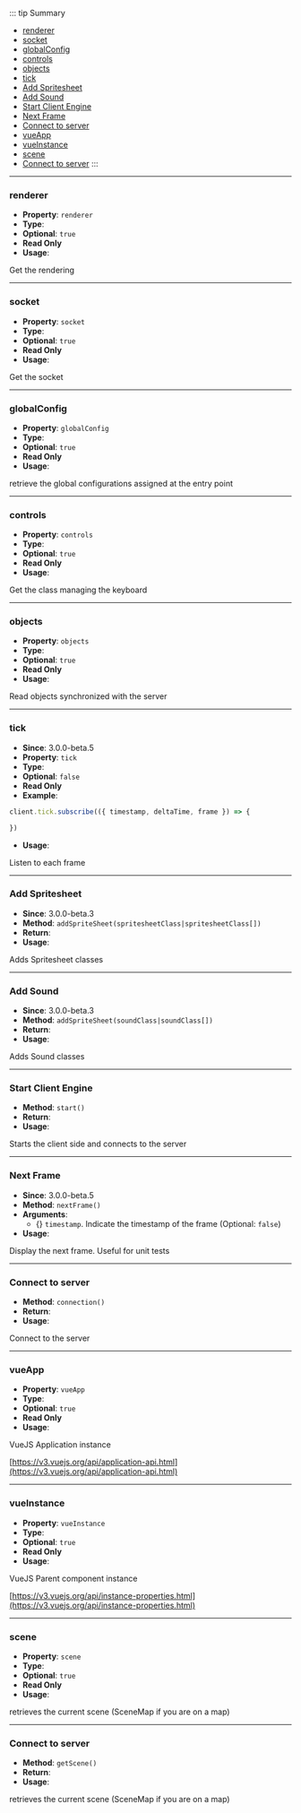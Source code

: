 ::: tip Summary
- [renderer](#renderer)
- [socket](#socket)
- [globalConfig](#globalconfig)
- [controls](#controls)
- [objects](#objects)
- [tick](#tick)
- [Add Spritesheet](#add-spritesheet)
- [Add Sound](#add-sound)
- [Start Client Engine](#start-client-engine)
- [Next Frame](#next-frame)
- [Connect to server](#connect-to-server)
- [vueApp](#vueapp)
- [vueInstance](#vueinstance)
- [scene](#scene)
- [Connect to server](#connect-to-server)
:::
---
### renderer
- **Property**: `renderer`
- **Type**: <Type type='RpgRenderer' />
- **Optional**: `true`
- **Read Only** 
- **Usage**:

 
Get the rendering 


---
### socket
- **Property**: `socket`
- **Type**: <Type type='Socket' />
- **Optional**: `true`
- **Read Only** 
- **Usage**:

 
Get the socket


---
### globalConfig
- **Property**: `globalConfig`
- **Type**: <Type type='object' />
- **Optional**: `true`
- **Read Only** 
- **Usage**:

 
retrieve the global configurations assigned at the entry point


---
### controls
- **Property**: `controls`
- **Type**: <Type type=' <a href="/classes/keyboard.html">KeyboardControls</a>' />
- **Optional**: `true`
- **Read Only** 
- **Usage**:

 
Get the class managing the keyboard


---
### objects
- **Property**: `objects`
- **Type**: <Type type=' <a href="https://rxjs.dev/guide/observable.html">Observable</a>&lt; {
     [id: string]: {
         object: any,
         paramsChanged: any
     }
} &gt;' />
- **Optional**: `true`
- **Read Only** 
- **Usage**:


Read objects synchronized with the server


---
### tick
- **Since**: 3.0.0-beta.5
- **Property**: `tick`
- **Type**: <Type type=' <a href="https://rxjs.dev/guide/observable.html">Observable</a>&lt;{ timestamp: number, deltaTime: number, frame: number }&gt;' />
- **Optional**: `false`
- **Read Only**
- **Example**: 

```ts
client.tick.subscribe(({ timestamp, deltaTime, frame }) => {

})
```
 
- **Usage**:

 
Listen to each frame


---
### Add Spritesheet
- **Since**: 3.0.0-beta.3
- **Method**: `addSpriteSheet(spritesheetClass|spritesheetClass[])`
- **Return**: <Type type='void' />   
- **Usage**:


Adds Spritesheet classes


---
### Add Sound
- **Since**: 3.0.0-beta.3
- **Method**: `addSpriteSheet(soundClass|soundClass[])`
- **Return**: <Type type='void' />   
- **Usage**:


Adds Sound classes


---
### Start Client Engine
- **Method**: `start()`
- **Return**: <Type type='Promise&lt; void &gt;' />   
- **Usage**:


Starts the client side and connects to the server


---
### Next Frame
- **Since**: 3.0.0-beta.5
- **Method**: `nextFrame()`
- **Arguments**:
    - {<Type type='number' />} `timestamp`. Indicate the timestamp of the frame (Optional: `false`) 
- **Usage**:


Display the next frame. Useful for unit tests


---
### Connect to server
- **Method**: `connection()`
- **Return**: <Type type='void' />   
- **Usage**:


Connect to the server


---
### vueApp
- **Property**: `vueApp`
- **Type**: <Type type='Vue' />
- **Optional**: `true`
- **Read Only** 
- **Usage**:

 
VueJS Application instance

[https://v3.vuejs.org/api/application-api.html](https://v3.vuejs.org/api/application-api.html)


---
### vueInstance
- **Property**: `vueInstance`
- **Type**: <Type type='Vue Instance' />
- **Optional**: `true`
- **Read Only** 
- **Usage**:

 
VueJS Parent component instance

[https://v3.vuejs.org/api/instance-properties.html](https://v3.vuejs.org/api/instance-properties.html)


---
### scene
- **Property**: `scene`
- **Type**: <Type type=' <a href="/classes/scene-map.html">RpgScene</a>' />
- **Optional**: `true`
- **Read Only** 
- **Usage**:

 
retrieves the current scene (SceneMap if you are on a map)


---
### Connect to server
- **Method**: `getScene()`
- **Return**: <Type type=' <a href="/classes/scene-map.html">RpgScene</a>' />   
- **Usage**:


retrieves the current scene (SceneMap if you are on a map)


